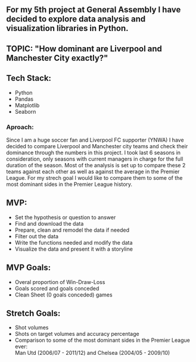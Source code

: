 ## For my 5th project at General Assembly I have decided to explore data analysis and visualization libraries in Python.

## TOPIC: "How dominant are Liverpool and Manchester City exactly?"

## Tech Stack:

- Python
- Pandas
- Matplotlib
- Seaborn

### Aproach:

Since I am a huge soccer fan and Liverpool FC supporter (YNWA) I have decided to compare Liverpool and Manchester city teams and check their dominance through the numbers in this project. I took last 6 seasons in consideration, only seasons with current managers in charge for the full duration of the season.
Most of the analysis is set up to compare these 2 teams against each other as well as against the average in the Premier League.
For my strech goal I would like to compare them to some of the most dominant sides in the Premier League history.

## MVP:

- Set the hypothesis or question to answer
- Find and download the data
- Prepare, clean and remodel the data if needed
- Filter out the data
- Write the functions needed and modify the data
- Visualize the data and present it with a storyline

## MVP Goals:

- Overal proportion of Win-Draw-Loss
- Goals scored and goals conceded
- Clean Sheet (0 goals conceded) games

## Stretch Goals:

- Shot volumes
- Shots on target volumes and accuracy percentage
- Comparison to some of the most dominant sides in the Premier League ever: <br/>Man Utd (2006/07 - 2011/12) and Chelsea (2004/05 - 2009/10)
